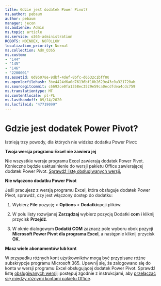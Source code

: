 ```yaml
---
title: Gdzie jest dodatek Power Pivot?
ms.author: pebaum
author: pebaum
manager: jecon
ms.audience: Admin
ms.topic: article
ms.service: o365-administration
ROBOTS: NOINDEX, NOFOLLOW
localization_priority: Normal
ms.collection: Adm_O365
ms.custom:
- "144"
- "145"
- "146"
- "2200001"
ms.assetid: 0d95078e-9dbf-4def-8bfc-d6532c1bff00
ms.openlocfilehash: 3be4424d6a0d76136bf10b2629e43c0a321720ab
ms.sourcegitcommit: c6692ce0fa1358ec3529e59ca0ecdfdea4cdc759
ms.translationtype: MT
ms.contentlocale: pl-PL
ms.lasthandoff: 09/14/2020
ms.locfileid: "47719099"
---
```

# <a name="where-is-power-pivot"></a>Gdzie jest dodatek Power Pivot?

Istnieją trzy powody, dla których nie widzisz dodatku Power Pivot:
  
**Twoja wersja programu Excel nie zawiera jej**
  
Nie wszystkie wersje programu Excel zawierają dodatek Power Pivot. Konieczne będzie uaktualnienie do wersji pakietu Office zawierającej dodatek Power Pivot. [Sprawdź listę obsługiwanych wersji.](https://support.office.com/article/aa64e217-4b6e-410b-8337-20b87e1c2a4b.aspx)
  
**Nie włączono dodatku Power Pivot**
  
Jeśli pracujesz z wersją programu Excel, która obsługuje dodatek Power Pivot, sprawdź, czy jest włączony dostęp do dodatku:
  
1. Wybierz **File** pozycję \> **Options** \> **Dodatki**opcji plików.

2. W polu listy rozwijanej **Zarządzaj** wybierz pozycję Dodatki **com** i kliknij przycisk **Przejdź**.

3. W oknie dialogowym **Dodatki COM** zaznacz pole wyboru obok pozycji **Microsoft Power Pivot dla programu Excel**, a następnie kliknij przycisk **OK**.

**Masz wiele abonamentów lub kont**
  
W przypadku różnych kont użytkowników mogą być przypisane różne subskrypcje programu Microsoft 365. Upewnij się, że zalogowano się do konta w wersji programu Excel obsługującej dodatek Power Pivot. Sprawdź listę [obsługiwanych wersji](https://support.office.com/article/aa64e217-4b6e-410b-8337-20b87e1c2a4b.aspx)i postępuj zgodnie z instrukcjami, aby [przełączać się między różnymi kontami pakietu Office](https://support.office.com/article/b9582171-fd1f-4284-9846-bdd72bb28426.aspx#BKMK_WebSwitchAccounts).
